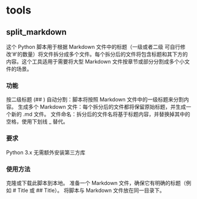 # tools

## split_markdown
这个 Python 脚本用于根据 Markdown 文件中的标题（一级或者二级 可自行修改‘#’的数量）将文件拆分成多个文件。每个拆分后的文件将包含标题和其下方的内容。这个工具适用于需要将大型 Markdown 文件按章节或部分分割成多个小文件的场景。

### 功能
按二级标题 (## ) 自动分割：脚本将按照 Markdown 文件中的一级标题来分割内容。
生成多个 Markdown 文件：每个拆分后的文件都将保留原始标题，并生成一个新的 .md 文件。
文件命名：拆分后的文件名将基于标题内容，并替换掉其中的空格，使用下划线 _ 替代。
### 要求
Python 3.x
无需额外安装第三方库
### 使用方法
克隆或下载此脚本到本地。
准备一个 Markdown 文件，确保它有明确的标题（例如 # Title 或 ## Title）。
将脚本与 Markdown 文件放在同一目录下。
